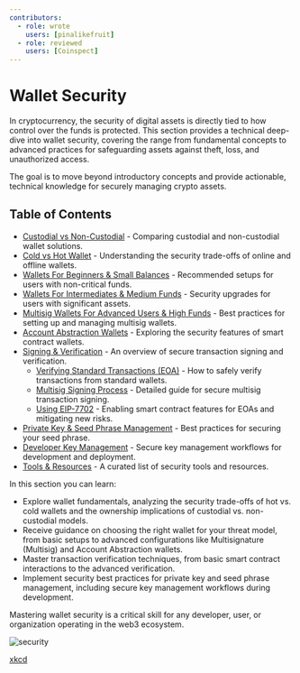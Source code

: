 ```yaml
---
contributors:
  - role: wrote
    users: [pinalikefruit]
  - role: reviewed
    users: [Coinspect]
---
```


# Wallet Security

In cryptocurrency, the security of digital assets is directly tied to how control over the funds is protected. This section provides a technical deep-dive into wallet security, covering the range from fundamental concepts to advanced practices for safeguarding assets against theft, loss, and unauthorized access.

The goal is to move beyond introductory concepts and provide actionable, technical knowledge for securely managing crypto assets.

## Table of Contents

- [Custodial vs Non-Custodial](./custodial-vs-non-custodial.md) - Comparing custodial and non-custodial wallet solutions.
- [Cold vs Hot Wallet](./cold-vs-hot-wallet.md) - Understanding the security trade-offs of online and offline wallets.
- [Wallets For Beginners & Small Balances](./for-beginners-&-small-balances.md) - Recommended setups for users with non-critical funds.
- [Wallets For Intermediates & Medium Funds](./intermediates-&-medium-funds.md) - Security upgrades for users with significant assets.
- [Multisig Wallets For Advanced Users & High Funds](./secure-multisig-best-practices.md) - Best practices for setting up and managing multisig wallets.
- [Account Abstraction Wallets](./account-abstraction.md) - Exploring the security features of smart contract wallets.
- [Signing & Verification](./signing-verification.md) - An overview of secure transaction signing and verification.
    - [Verifying Standard Transactions (EOA)](./verifying-standard-transactions.md) - How to safely verify transactions from standard wallets.
    - [Multisig Signing Process](./secure-multisig-signing-process.md) - Detailed guide for secure multisig transaction signing.
    - [Using EIP-7702](./verifying-7702.md) -  Enabling smart contract features for EOAs and mitigating new risks.
- [Private Key & Seed Phrase Management](./private-key-management.md) - Best practices for securing your seed phrase.
- [Developer Key Management](./developer-key-management.md) - Secure key management workflows for development and deployment.
- [Tools & Resources](./tools-&-resources.md) - A curated list of security tools and resources.

In this section you can learn:

- Explore wallet fundamentals, analyzing the security trade-offs of hot vs. cold wallets and the ownership implications of custodial vs. non-custodial models.
- Receive guidance on choosing the right wallet for your threat model, from basic setups to advanced configurations like Multisignature (Multisig) and Account Abstraction wallets.
- Master transaction verification techniques, from basic smart contract interactions to the advanced verification.
- Implement security best practices for private key and seed phrase management, including secure key management workflows during development.

Mastering wallet security is a critical skill for any developer, user, or organization operating in the web3 ecosystem.

![security](https://github.com/security-alliance/frameworks/assets/84518844/12e2cba3-f69e-4fde-85f1-8a235b9808af)

[xkcd](https://xkcd.com/538/)